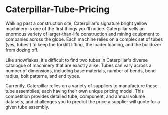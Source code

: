 # Caterpillar-Tube-Pricing
Walking past a construction site, Caterpillar's signature bright yellow machinery is one of the first things you'll notice. Caterpillar sells an enormous variety of larger-than-life construction and mining equipment to companies across the globe. Each machine relies on a complex set of tubes (yes, tubes!) to keep the forklift lifting, the loader loading, and the bulldozer from dozing off. 

Like snowflakes, it's difficult to find two tubes in Caterpillar's diverse catalogue of machinery that are exactly alike. Tubes can vary across a number of dimensions, including base materials, number of bends, bend radius, bolt patterns, and end types.

Currently, Caterpillar relies on a variety of suppliers to manufacture these tube assemblies, each having their own unique pricing model. This competition provides detailed tube, component, and annual volume datasets, and challenges you to predict the price a supplier will quote for a given tube assembly. 
